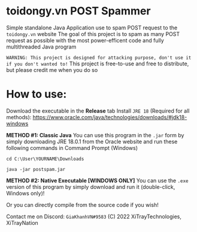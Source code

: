 # toidongy.vn POST Spammer

Simple standalone Java Application use to spam POST request to the `toidongy.vn` website
The goal of this project is to spam as many POST request as possible with the most power-efficent code and fully multithreaded Java program

`WARNING: This project is designed for attacking purpose, don't use it if you don't wanted to!`
This project is free-to-use and free to distribute, but please credit me when you do so

# How to use:
Download the executable in the **Release** tab
Install `JRE 18` (Required for all methods): https://www.oracle.com/java/technologies/downloads/#jdk18-windows

**METHOD #1: Classic Java** You can use this program in the `.jar` form by simply downloading JRE 18.0.1 from the Oracle website
and run these following commands in Command Prompt (Windows)

`cd C:\User\YOURNAME\Downloads`

`java -jar postspam.jar`

**METHOD #2: Native Executable [WINDOWS ONLY]** You can use the `.exe` version of this program by simply download and run it (double-click, Windows only)!

Or you can directly compile from the source code if you wish!

Contact me on Discord: `GiaKhanhVN#9583`
(C) 2022 XiTrayTechnologies, XiTrayNation
